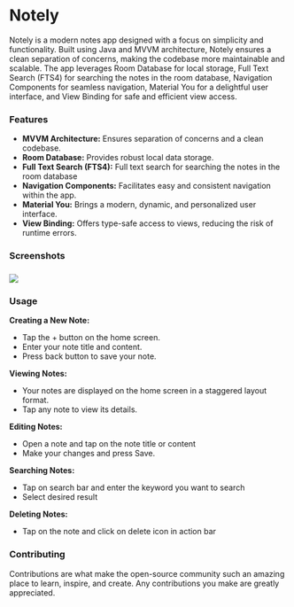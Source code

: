 <h1>Notely</h1>
Notely is a modern notes app designed with a focus on simplicity and functionality. Built using Java and MVVM architecture, Notely ensures a clean separation of concerns, making the codebase more maintainable and scalable. The app leverages Room Database for local storage, Full Text Search (FTS4) for searching the notes in the room database, Navigation Components for seamless navigation, Material You for a delightful user interface, and View Binding for safe and efficient view access.

<h3>Features</h3>
<ul>
  <li><b>MVVM Architecture:</b> Ensures separation of concerns and a clean codebase.</li>
  <li><b>Room Database:</b> Provides robust local data storage.</li>
  <li><b>Full Text Search (FTS4):</b> Full text search for searching the notes in the room database </li>
  <li><b>Navigation Components:</b> Facilitates easy and consistent navigation within the app.</li>
  <li><b>Material You:</b> Brings a modern, dynamic, and personalized user interface.</li>
  <li><b>View Binding:</b> Offers type-safe access to views, reducing the risk of runtime errors.</li>
</ul>

<h3>Screenshots<h3>
<img src="https://github.com/user-attachments/assets/12f77443-dac3-40f9-a398-7ecb9768c184"/>

<h3>Usage</h3>
<b>Creating a New Note:</b>

<ul>
  <li>Tap the + button on the home screen.</li>
  <li>Enter your note title and content.</li>
  <li>Press back button to save your note.</li>
</ul>

<b>Viewing Notes:</b>

<ul>
  <li>Your notes are displayed on the home screen in a staggered layout format.</li>
  <li>Tap any note to view its details.</li>
</ul>

<b>Editing Notes:</b>

<ul>
  <li>Open a note and tap on the note title or content</li>
  <li>Make your changes and press Save.</li>
</ul>

<b>Searching Notes:</b>

<ul>
  <li>Tap on search bar and enter the keyword you want to search</li>
  <li>Select desired result</li>
</ul>

<b>Deleting Notes:</b>

<ul>
  <li>Tap on the note and click on delete icon in action bar</li>
</ul>

<h3>Contributing</h3>
Contributions are what make the open-source community such an amazing place to learn, inspire, and create. Any contributions you make are greatly appreciated.
